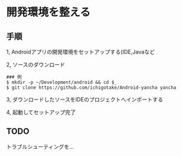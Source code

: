 # 開発環境を整える

## 手順

1, Androidアプリの開発環境をセットアップする(IDE,Javaなど

2, ソースのダウンロード

    ### 例
    $ mkdir -p ~/Development/android && cd $_
    $ git clone https://github.com/ichigotake/Android-yancha yancha

3, ダウンロードしたソースをIDEのプロジェクトへインポートする

4, 起動してセットアップ完了

## TODO

トラブルシューティングを...

